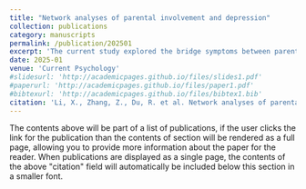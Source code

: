 ```yaml
---
title: "Network analyses of parental involvement and depression"
collection: publications
category: manuscripts
permalink: /publication/202501
excerpt: 'The current study explored the bridge symptoms between parental involvement and depression and the sex difference between this network. The participants included 772 adolescents (50.06% girl, M age = 11.77, SD = 0.72) in China. They were recruited to complete the questionnaires regarding parental involvement and depression. Results showed that the network had eight bridge symptoms (pi6, pi12, pi17, pi20, pi21, dp8, dp12, dp16). Besides, there were significant sex differences between symptom networks. The network structure invariance test revealed significant differences in the overall network structure between the networks for boys and girls.'
date: 2025-01
venue: 'Current Psychology'
#slidesurl: 'http://academicpages.github.io/files/slides1.pdf'
#paperurl: 'http://academicpages.github.io/files/paper1.pdf'
#bibtexurl: 'http://academicpages.github.io/files/bibtex1.bib'
citation: 'Li, X., Zhang, Z., Du, R. et al. Network analyses of parental involvement and depression. Curr Psychol 44, 1301–1310 (2025). https://doi.org/10.1007/s12144-024-07249-x'
---
```

The contents above will be part of a list of publications, if the user clicks the link for the publication than the contents of section will be rendered as a full page, allowing you to provide more information about the paper for the reader. When publications are displayed as a single page, the contents of the above "citation" field will automatically be included below this section in a smaller font.
